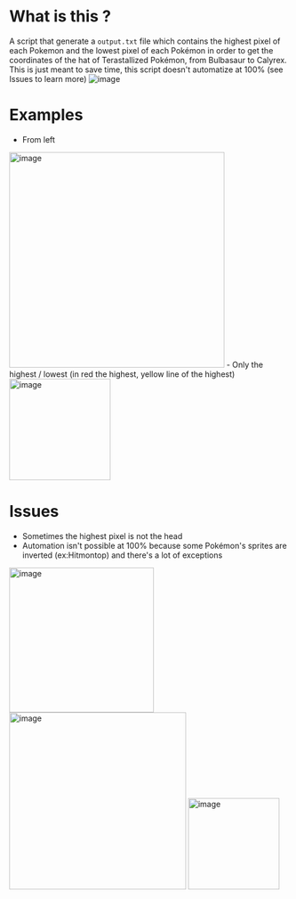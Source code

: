 # What is this ?

A script that generate a `output.txt` file which contains the highest pixel of each Pokemon and the lowest pixel of each Pokémon in order to get the coordinates of the hat of Terastallized Pokémon, from Bulbasaur to Calyrex. This is just meant to save time, this script doesn't automatize at 100% (see Issues to learn more)
![image](https://user-images.githubusercontent.com/78297845/211426519-06a75e65-545f-4651-b1e6-87a753028718.png)

# Examples

- From left
<img width="387" alt="image" src="https://user-images.githubusercontent.com/78297845/211426617-8741f230-d1b2-4bec-93d4-61a236875914.png">
- Only the highest / lowest (in red the highest, yellow line of the highest)
<img width="182" alt="image" src="https://user-images.githubusercontent.com/78297845/211426846-0a9f3060-aa0d-4773-8366-9685297e71bd.png">

# Issues
- Sometimes the highest pixel is not the head
- Automation isn't possible at 100% because some Pokémon's sprites are inverted (ex:Hitmontop) and there's a lot of exceptions<br>
<img width="260" alt="image" src="https://user-images.githubusercontent.com/78297845/211426770-1ed7b552-2d24-40b3-994d-6bf22bf2e70c.png">
<img width="318" alt="image" src="https://user-images.githubusercontent.com/78297845/211426934-2cfcbe0b-d2e7-4a71-a233-e4fb42fcde85.png">
<img width="164" alt="image" src="https://user-images.githubusercontent.com/78297845/211426970-6b473778-5e0f-4594-987a-58d185abb380.png">



